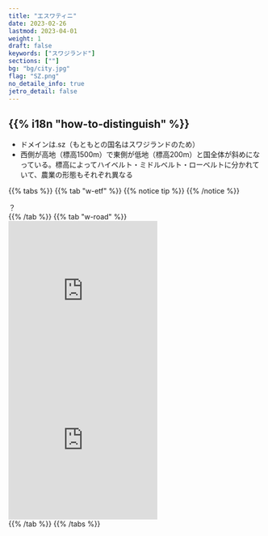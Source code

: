 ```yaml
---
title: "エスワティニ"
date: 2023-02-26
lastmod: 2023-04-01
weight: 1
draft: false
keywords: ["スワジランド"]
sections: [""]
bg: "bg/city.jpg"
flag: "SZ.png"
no_detaile_info: true
jetro_detail: false
---
```


<div class="main-desciption country-description">
    <h2 class="section-title">{{% i18n "how-to-distinguish" %}}</h2>
    <ul class="rule-list">
        <li>ドメインは<span class="quiz">.sz（もともとの国名はスワジランドのため）</span></li>
        <li>西側が高地（標高1500m）で東側が低地（標高200m）と国全体が斜めになっている。標高によってハイベルト・ミドルベルト・ローベルトに分かれていて、農業の形態もそれぞれ異なる</li>
    </ul>
</div>


{{% tabs  %}}
{{% tab "w-etf" %}}
{{% notice tip %}}
{{% /notice %}}
<div class="googlemap-if">
？
</div>
{{% /tab %}}
{{% tab "w-road" %}}
<div class="googlemap-if">
<iframe src="https://www.google.com/maps/embed?pb=!4v1681999644204!6m8!1m7!1sXzqESIg-G3mu9w1-tFY6QQ!2m2!1d-26.71220767795005!2d31.77703608213778!3f34.8394459649339!4f-6.632814100491075!5f3.325193203789971" width="295" height="295" style="border:0;" allowfullscreen="" loading="lazy" referrerpolicy="no-referrer-when-downgrade"></iframe>
<iframe src="https://www.google.com/maps/embed?pb=!4v1681999920956!6m8!1m7!1sGAK055_Ioz1-9askzh09Wg!2m2!1d-26.41212092420997!2d31.74838299925051!3f212.79022166637796!4f-11.383262785014082!5f3.325193203789971" width="295" height="295" style="border:0;" allowfullscreen="" loading="lazy" referrerpolicy="no-referrer-when-downgrade"></iframe>
</div>
{{% /tab %}}
{{% /tabs %}}
